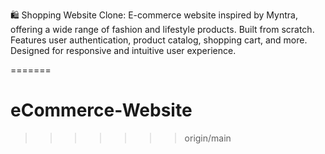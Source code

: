 
🛍️ Shopping Website Clone: E-commerce website inspired by Myntra, offering a wide range of fashion and lifestyle products. Built from scratch. Features user authentication, product catalog, shopping cart, and more. Designed for responsive and intuitive user experience.




























=======
# eCommerce-Website
>>>>>>> origin/main
